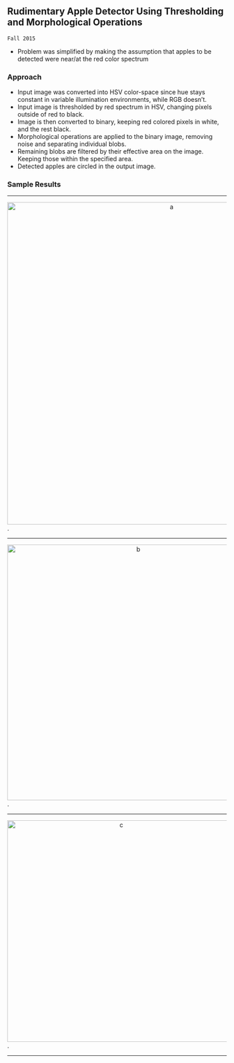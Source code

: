 ## Rudimentary Apple Detector Using Thresholding and Morphological Operations

```
Fall 2015
```

- Problem was simplified by making the assumption that apples to be detected were near/at the red color spectrum

### Approach

- Input image was converted into HSV color-space since hue stays constant in variable illumination environments, while RGB doesn’t.
- Input image is thresholded by red spectrum in HSV, changing pixels outside of red to black.
- Image is then converted to binary, keeping red colored pixels in white, and the rest black.
- Morphological operations are applied to the binary image, removing noise and separating individual blobs.
- Remaining blobs are filtered by their effective area on the image. Keeping those within the specified area.
- Detected apples are circled in the output image. 


### Sample Results

---

<div style="text-align:center"><img width="739" alt="a" src="https://cloud.githubusercontent.com/assets/13475486/25365537/65ece204-2937-11e7-8c2d-e35c14a7c088.png"></div>.

---

<div style="text-align:center"><img width="586" alt="b" src="https://cloud.githubusercontent.com/assets/13475486/25365538/65f91998-2937-11e7-8f1c-27fba2e74fbc.png"></div>.

---

<div style="text-align:center"><img width="508" alt="c" src="https://cloud.githubusercontent.com/assets/13475486/25365539/65f9aac0-2937-11e7-8726-51558b2dbb0b.png"></div>.

---
